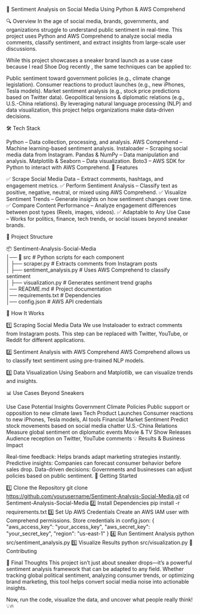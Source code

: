 📌 Sentiment Analysis on Social Media Using Python & AWS Comprehend

🔍 Overview
In the age of social media, brands, governments, and organizations struggle to understand public sentiment in real-time. This project uses Python and AWS Comprehend to analyze social media comments, classify sentiment, and extract insights from large-scale user discussions.

While this project showcases a sneaker brand launch as a use case because I read Shoe Dog recently , the same techniques can be applied to:

Public sentiment toward government policies (e.g., climate change legislation).
Consumer reactions to product launches (e.g., new iPhones, Tesla models).
Market sentiment analysis (e.g., stock price predictions based on Twitter data).
Geopolitical tensions & diplomatic relations (e.g., U.S.-China relations).
By leveraging natural language processing (NLP) and data visualization, this project helps organizations make data-driven decisions.

🛠️ Tech Stack

Python – Data collection, processing, and analysis.
AWS Comprehend – Machine learning-based sentiment analysis.
Instaloader – Scraping social media data from Instagram.
Pandas & NumPy – Data manipulation and analysis.
Matplotlib & Seaborn – Data visualization.
Boto3 – AWS SDK for Python to interact with AWS Comprehend.
📌 Features

✅ Scrape Social Media Data – Extract comments, hashtags, and engagement metrics.
✅ Perform Sentiment Analysis – Classify text as positive, negative, neutral, or mixed using AWS Comprehend.
✅ Visualize Sentiment Trends – Generate insights on how sentiment changes over time.
✅ Compare Content Performance – Analyze engagement differences between post types (Reels, images, videos).
✅ Adaptable to Any Use Case – Works for politics, finance, tech trends, or social issues beyond sneaker brands.

📂 Project Structure

📦 Sentiment-Analysis-Social-Media  
│── 📂 src                      # Python scripts for each component  
│   ├── scraper.py              # Extracts comments from Instagram posts  
│   ├── sentiment_analysis.py   # Uses AWS Comprehend to classify sentiment  
│   ├── visualization.py        # Generates sentiment trend graphs  
│── README.md                   # Project documentation  
│── requirements.txt            # Dependencies  
│── config.json                 # AWS API credentials  

🚀 How It Works

1️⃣ Scraping Social Media Data
We use Instaloader to extract comments from Instagram posts. This step can be replaced with Twitter, YouTube, or Reddit for different applications.

2️⃣ Sentiment Analysis with AWS Comprehend
AWS Comprehend allows us to classify text sentiment using pre-trained NLP models.


3️⃣ Data Visualization
Using Seaborn and Matplotlib, we can visualize trends and insights.

📊 Use Cases Beyond Sneakers

Use Case	Potential Insights
Government Climate Policies	Public support or opposition to new climate laws
Tech Product Launches	Consumer reactions to new iPhones, Tesla models, AI tools
Financial Market Sentiment	Predict stock movements based on social media chatter
U.S.-China Relations	Measure global sentiment on diplomatic events
Movie & TV Show Releases	Audience reception on Twitter, YouTube comments
💡 Results & Business Impact

Real-time feedback: Helps brands adapt marketing strategies instantly.
Predictive insights: Companies can forecast consumer behavior before sales drop.
Data-driven decisions: Governments and businesses can adjust policies based on public sentiment.
📌 Getting Started

1️⃣ Clone the Repository
git clone https://github.com/yourusername/Sentiment-Analysis-Social-Media.git
cd Sentiment-Analysis-Social-Media
2️⃣ Install Dependencies
pip install -r requirements.txt
3️⃣ Set Up AWS Credentials
Create an AWS IAM user with Comprehend permissions.
Store credentials in config.json:
{
  "aws_access_key": "your_access_key",
  "aws_secret_key": "your_secret_key",
  "region": "us-east-1"
}
4️⃣ Run Sentiment Analysis
python src/sentiment_analysis.py
5️⃣ Visualize Results
python src/visualization.py
📢 Contributing


🚀 Final Thoughts
This project isn’t just about sneaker drops—it’s a powerful sentiment analysis framework that can be adapted to any field. Whether tracking global political sentiment, analyzing consumer trends, or optimizing brand marketing, this tool helps convert social media noise into actionable insights.

Now, run the code, visualize the data, and uncover what people really think! 💡🔥